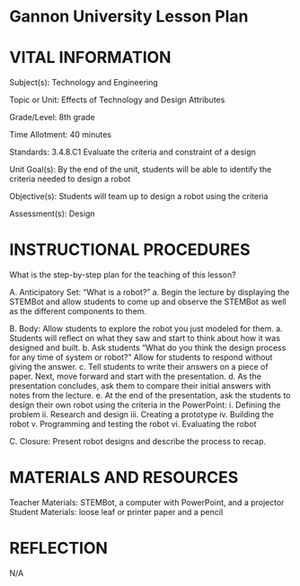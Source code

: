 # Gannon University Lesson Plan
# VITAL INFORMATION
Subject(s): 	Technology and Engineering

Topic or Unit:	Effects of Technology and Design Attributes

Grade/Level: 	8th grade

Time Allotment:	40 minutes

Standards:    	3.4.8.C1 Evaluate the criteria and constraint of a design

Unit Goal(s):  	By the end of the unit, students will be able to identify the criteria needed to design a robot

Objective(s):      Students will team up to design a robot using the criteria

Assessment(s):   Design

# INSTRUCTIONAL PROCEDURES 
What is the step-by-step plan for the teaching of this lesson?

A.	Anticipatory Set: “What is a robot?”
a.	Begin the lecture by displaying the STEMBot and allow students to come up and observe the STEMBot as well as the different components to them. 

B.	Body:  Allow students to explore the robot you just modeled for them.
a.	Students will reflect on what they saw and start to think about how it was designed and built.
b.	Ask students “What do you think the design process for any time of system or robot?” Allow for students to respond without giving the answer. 
c.	Tell students to write their answers on a piece of paper. Next, move forward and start with the presentation. 
d.	As the presentation concludes, ask them to compare their initial answers with notes from the lecture. 
e.	At the end of the presentation, ask the students to design their own robot using the criteria in the PowerPoint:
i.	Defining the problem
ii.	Research and design
iii.	Creating a prototype
iv.	Building the robot
v.	Programming and testing the robot
vi.	Evaluating the robot 

C. 	Closure: Present robot designs and describe the process to recap. 

# MATERIALS AND RESOURCES
Teacher Materials:   STEMBot, a computer with PowerPoint, and a projector
Student Materials:   loose leaf or printer paper and a pencil

# REFLECTION
N/A

   

